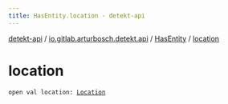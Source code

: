 ```yaml
---
title: HasEntity.location - detekt-api
---
```


[detekt-api](../../index.html) / [io.gitlab.arturbosch.detekt.api](../index.html) / [HasEntity](index.html) / [location](./location.html)

# location

`open val location: `[`Location`](../-location/index.html)